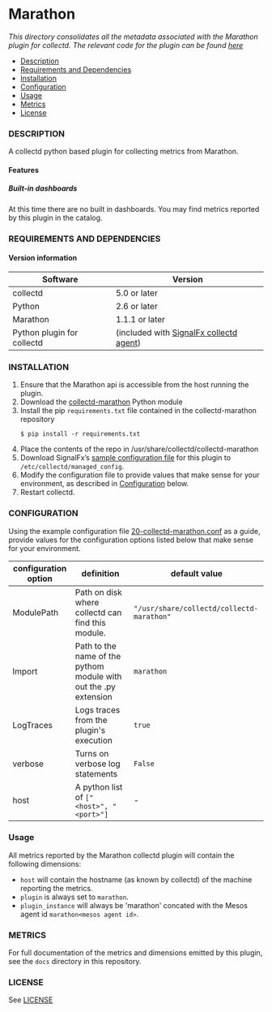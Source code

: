 # Marathon

_This directory consolidates all the metadata associated with the Marathon plugin for collectd.  The relevant code for the plugin can be found [here](https://github.com/signalfx/collectd-marathon)_

- [Description](#description)
- [Requirements and Dependencies](#requirements-and-dependencies)
- [Installation](#installation)
- [Configuration](#configuration)
- [Usage](#usage)
- [Metrics](#metrics)
- [License](#license)

### DESCRIPTION
A collectd python based plugin for collecting metrics from Marathon.

#### Features
##### Built-in dashboards
At this time there are no built in dashboards.  You may find metrics reported by this plugin in the catalog.

### REQUIREMENTS AND DEPENDENCIES

#### Version information

| Software | Version      |
|----------|--------------|
| collectd | 5.0 or later |
| Python   | 2.6 or later |
| Marathon | 1.1.1 or later |
| Python plugin for collectd | (included with [SignalFx collectd agent](https://github.com/signalfx/integrations/tree/master/collectd)[](sfx_link:sfxcollectd)) |

### INSTALLATION
1.  Ensure that the Marathon api is accessible from the host running the plugin.
2.  Download the [collectd-marathon](https://github.com/signalfx/collectd-marathon) Python module
3.  Install the pip `requirements.txt` file contained in the collectd-marathon repository
    ```
    $ pip install -r requirements.txt
    ```
4.  Place the contents of the repo in /usr/share/collectd/collectd-marathon
5.  Download SignalFx’s [sample configuration file](./20-collectd-marathon.conf) for this plugin to `/etc/collectd/managed_config`.
6.  Modify the configuration file to provide values that make sense for your environment, as described in [Configuration](#configuration) below.
7.  Restart collectd.

### CONFIGURATION
Using the example configuration file [20-collectd-marathon.conf](./20-collectd-marathon.conf) as a guide, provide values for the configuration options listed below that make sense for your environment.

| configuration option | definition | default value |
| ---------------------|------------|---------------|
| ModulePath | Path on disk where collectd can find this module. | `"/usr/share/collectd/collectd-marathon"` |
| Import | Path to the name of the pythom module with out the .py extension | `marathon` |
| LogTraces | Logs traces from the plugin's execution | `true` |
| verbose | Turns on verbose log statements | `False` |
| host | A python list of `["<host>", "<port>"]` | - |

### Usage
All metrics reported by the Marathon collectd plugin will contain the following dimensions:
* `host` will contain the hostname (as known by collectd) of the machine reporting the metrics.
* `plugin` is always set to `marathon`.
* `plugin_instance` will always be 'marathon' concated with the Mesos agent id `marathon<mesos agent id>`.

### METRICS
For full documentation of the metrics and dimensions emitted by this plugin, see the `docs` directory in this repository.

### LICENSE

See [LICENSE](./LICENSE)
